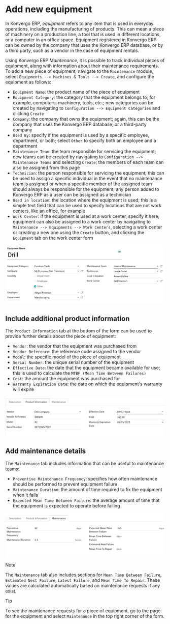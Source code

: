 # Add new equipment

<div id="maintenance/equipment_management/add_new_equipment">

In Konvergo ERP, *equipment* refers to any item that is used in everyday
operations, including the manufacturing of products. This can mean a
piece of machinery on a production line, a tool that is used in
different locations, or a computer in an office space. Equipment
registered in Konvergo ERP can be owned by the company that uses the Konvergo ERP
database, or by a third party, such as a vendor in the case of equipment
rentals.

</div>

Using Konvergo ERP *Maintenance*, it is possible to track individual pieces of
equipment, along with information about their maintenance requirements.
To add a new piece of equipment, navigate to the `Maintenance` module,
select `Equipments --> Machines & Tools --> Create`, and configure the
equipment as follows:

- `Equipment Name`: the product name of the piece of equipment
- `Equipment Category`: the category that the equipment belongs to; for
  example, computers, machinery, tools, etc.; new categories can be
  created by navigating to `Configuration --> Equipment Categories` and
  clicking `Create`
- `Company`: the company that owns the equipment; again, this can be the
  company that uses the Konvergo ERP database, or a third-party company
- `Used By`: specify if the equipment is used by a specific employee,
  department, or both; select `Other` to specify both an employee and a
  department
- `Maintenance Team`: the team responsible for servicing the equipment;
  new teams can be created by navigating to
  `Configuration --> Maintenance Teams` and selecting `Create`; the
  members of each team can also be assigned from this page
- `Technician`: the person responsible for servicing the equipment; this
  can be used to assign a specific individual in the event that no
  maintenance team is assigned or when a specific member of the assigned
  team should always be responsible for the equipment; any person added
  to Konvergo ERP as a user can be assigned as a technician
- `Used in location`: the location where the equipment is used; this is
  a simple text field that can be used to specify locations that are not
  work centers, like an office, for example
- `Work Center`: if the equipment is used at a work center, specify it
  here; equipment can also be assigned to a work center by navigating to
  `Maintenance --> Equipments -->
  Work Centers`, selecting a work center or creating a new one using the
  `Create` button, and clicking the `Equipment` tab on the work center
  form

<img src="add_new_equipment/new-equipment-form.png" class="align-center"
alt="An example of a fully configured new equipment form." />

## Include additional product information

The `Product Information` tab at the bottom of the form can be used to
provide further details about the piece of equipment:

- `Vendor`: the vendor that the equipment was purchased from
- `Vendor Reference`: the reference code assigned to the vendor
- `Model`: the specific model of the piece of equipment
- `Serial Number`: the unique serial number of the equipment
- `Effective Date`: the date that the equipment became available for
  use; this is used to calculate the `MTBF (Mean Time Between Failures)`
- `Cost`: the amount the equipment was purchased for
- `Warranty Expiration Date`: the date on which the equipment's warranty
  will expire

<img src="add_new_equipment/new-equipment-product-information.png"
class="align-center"
alt="The product information tab for the new piece of equipment." />

## Add maintenance details

The `Maintenance` tab includes information that can be useful to
maintenance teams:

- `Preventive Maintenance Frequency`: specifies how often maintenance
  should be performed to prevent equipment failure
- `Maintenance Duration`: the amount of time required to fix the
  equipment when it fails
- `Expected Mean Time Between Failure`: the average amount of time that
  the equipment is expected to operate before failing

<img src="add_new_equipment/new-equipment-maintenance.png"
class="align-center"
alt="The maintenance tab for the new piece of equipment." />

> [!NOTE]
> The `Maintenance` tab also includes sections for
> `Mean Time Between Failure`, `Estimated Next Failure`,
> `Latest Failure`, and `Mean Time To Repair`. These values are
> calculated automatically based on maintenance requests if any exist.

> [!TIP]
> To see the maintenance requests for a piece of equipment, go to the
> page for the equipment and select `Maintenance` in the top right
> corner of the form.
